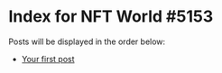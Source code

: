 # Index for NFT World #5153
Posts will be displayed in the order below:

- [Your first post](./001-first.md)

